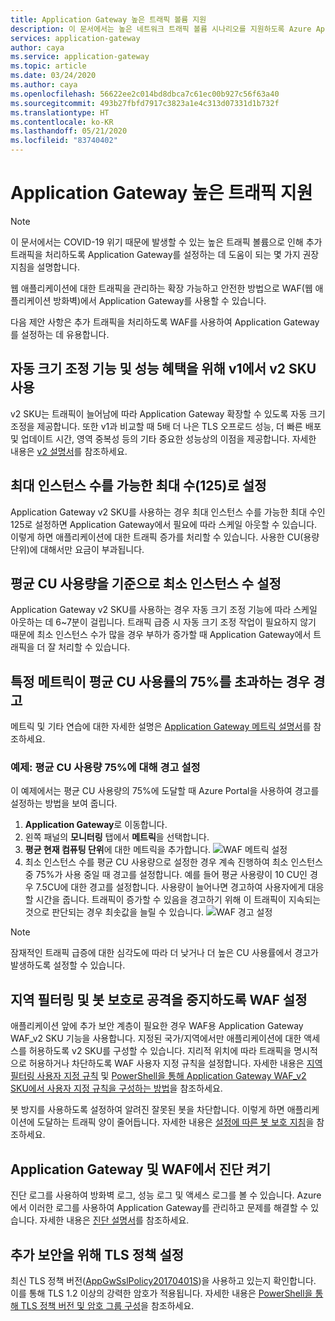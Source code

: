 ```yaml
---
title: Application Gateway 높은 트래픽 볼륨 지원
description: 이 문서에서는 높은 네트워크 트래픽 볼륨 시나리오를 지원하도록 Azure Application Gateway를 구성하기 위한 지침을 제공합니다.
services: application-gateway
author: caya
ms.service: application-gateway
ms.topic: article
ms.date: 03/24/2020
ms.author: caya
ms.openlocfilehash: 56622ee2c014bd8dbca7c61ec00b927c56f63a40
ms.sourcegitcommit: 493b27fbfd7917c3823a1e4c313d07331d1b732f
ms.translationtype: HT
ms.contentlocale: ko-KR
ms.lasthandoff: 05/21/2020
ms.locfileid: "83740402"
---
```

# <a name="application-gateway-high-traffic-support"></a>Application Gateway 높은 트래픽 지원

>[!NOTE]
> 이 문서에서는 COVID-19 위기 때문에 발생할 수 있는 높은 트래픽 볼륨으로 인해 추가 트래픽을 처리하도록 Application Gateway를 설정하는 데 도움이 되는 몇 가지 권장 지침을 설명합니다.

웹 애플리케이션에 대한 트래픽을 관리하는 확장 가능하고 안전한 방법으로 WAF(웹 애플리케이션 방화벽)에서 Application Gateway를 사용할 수 있습니다.

다음 제안 사항은 추가 트래픽을 처리하도록 WAF를 사용하여 Application Gateway를 설정하는 데 유용합니다.

## <a name="use-the-v2-sku-over-v1-for-its-autoscaling-capabilities-and-performance-benefits"></a>자동 크기 조정 기능 및 성능 혜택을 위해 v1에서 v2 SKU 사용
v2 SKU는 트래픽이 늘어남에 따라 Application Gateway 확장할 수 있도록 자동 크기 조정을 제공합니다. 또한 v1과 비교할 때 5배 더 나은 TLS 오프로드 성능, 더 빠른 배포 및 업데이트 시간, 영역 중복성 등의 기타 중요한 성능상의 이점을 제공합니다. 자세한 내용은 [v2 설명서](https://docs.microsoft.com/azure/application-gateway/application-gateway-autoscaling-zone-redundant)를 참조하세요. 

## <a name="set-maximum-instance-count-to-the-maximum-possible-125"></a>최대 인스턴스 수를 가능한 최대 수(125)로 설정
 
Application Gateway v2 SKU를 사용하는 경우 최대 인스턴스 수를 가능한 최대 수인 125로 설정하면 Application Gateway에서 필요에 따라 스케일 아웃할 수 있습니다. 이렇게 하면 애플리케이션에 대한 트래픽 증가를 처리할 수 있습니다. 사용한 CU(용량 단위)에 대해서만 요금이 부과됩니다.  

## <a name="set-your-minimum-instance-count-based-on-your-average-cu-usage"></a>평균 CU 사용량을 기준으로 최소 인스턴스 수 설정

Application Gateway v2 SKU를 사용하는 경우 자동 크기 조정 기능에 따라 스케일 아웃하는 데 6~7분이 걸립니다. 트래픽 급증 시 자동 크기 조정 작업이 필요하지 않기 때문에 최소 인스턴스 수가 많을 경우 부하가 증가할 때 Application Gateway에서 트래픽을 더 잘 처리할 수 있습니다.  

## <a name="alert-if-a-certain-metric-surpasses-75-of-average-cu-utilization"></a>특정 메트릭이 평균 CU 사용률의 75%를 초과하는 경우 경고 
메트릭 및 기타 연습에 대한 자세한 설명은 [Application Gateway 메트릭 설명서](https://docs.microsoft.com/azure/application-gateway/application-gateway-metrics#metrics-visualization)를 참조하세요. 

### <a name="example-setting-up-an-alert-on-75-of-average-cu-usage"></a>예제: 평균 CU 사용량 75%에 대해 경고 설정

이 예제에서는 평균 CU 사용량의 75%에 도달할 때 Azure Portal을 사용하여 경고를 설정하는 방법을 보여 줍니다. 
1. **Application Gateway**로 이동합니다.
2. 왼쪽 패널의 **모니터링** 탭에서 **메트릭**을 선택합니다. 
3. **평균 현재 컴퓨팅 단위**에 대한 메트릭을 추가합니다. 
![WAF 메트릭 설정](./media/application-gateway-covid-guidelines/waf-setup-metrics.png)
4. 최소 인스턴스 수를 평균 CU 사용량으로 설정한 경우 계속 진행하여 최소 인스턴스 중 75%가 사용 중일 때 경고를 설정합니다. 예를 들어 평균 사용량이 10 CU인 경우 7.5CU에 대한 경고를 설정합니다. 사용량이 늘어나면 경고하여 사용자에게 대응할 시간을 줍니다. 트래픽이 증가할 수 있음을 경고하기 위해 이 트래픽이 지속되는 것으로 판단되는 경우 최솟값을 늘릴 수 있습니다. 
![WAF 경고 설정](./media/application-gateway-covid-guidelines/waf-setup-monitoring-alert.png)

> [!NOTE]
> 잠재적인 트래픽 급증에 대한 심각도에 따라 더 낮거나 더 높은 CU 사용률에서 경고가 발생하도록 설정할 수 있습니다.

## <a name="set-up-waf-with-geofiltering-and-bot-protection-to-stop-attacks"></a>지역 필터링 및 봇 보호로 공격을 중지하도록 WAF 설정
애플리케이션 앞에 추가 보안 계층이 필요한 경우 WAF용 Application Gateway WAF_v2 SKU 기능을 사용합니다. 지정된 국가/지역에서만 애플리케이션에 대한 액세스를 허용하도록 v2 SKU를 구성할 수 있습니다. 지리적 위치에 따라 트래픽을 명시적으로 허용하거나 차단하도록 WAF 사용자 지정 규칙을 설정합니다. 자세한 내용은 [지역 필터링 사용자 지정 규칙](https://docs.microsoft.com/azure/web-application-firewall/ag/geomatch-custom-rules) 및 [PowerShell을 통해 Application Gateway WAF_v2 SKU에서 사용자 지정 규칙을 구성하는 방법](https://docs.microsoft.com/azure/web-application-firewall/ag/configure-waf-custom-rules)을 참조하세요.

봇 방지를 사용하도록 설정하여 알려진 잘못된 봇을 차단합니다. 이렇게 하면 애플리케이션에 도달하는 트래픽 양이 줄어듭니다. 자세한 내용은 [설정에 따른 봇 보호 지침](https://docs.microsoft.com/azure/web-application-firewall/ag/configure-waf-custom-rules)을 참조하세요.

## <a name="turn-on-diagnostics-on-application-gateway-and-waf"></a>Application Gateway 및 WAF에서 진단 켜기

진단 로그를 사용하여 방화벽 로그, 성능 로그 및 액세스 로그를 볼 수 있습니다. Azure에서 이러한 로그를 사용하여 Application Gateway를 관리하고 문제를 해결할 수 있습니다. 자세한 내용은 [진단 설명서](https://docs.microsoft.com/azure/application-gateway/application-gateway-diagnostics#diagnostic-logging)를 참조하세요. 

## <a name="set-up-an-tls-policy-for-extra-security"></a>추가 보안을 위해 TLS 정책 설정
최신 TLS 정책 버전([AppGwSslPolicy20170401S](https://docs.microsoft.com/azure/application-gateway/application-gateway-ssl-policy-overview#appgwsslpolicy20170401s))을 사용하고 있는지 확인합니다. 이를 통해 TLS 1.2 이상의 강력한 암호가 적용됩니다. 자세한 내용은 [PowerShell을 통해 TLS 정책 버전 및 암호 그룹 구성](https://docs.microsoft.com/azure/application-gateway/application-gateway-configure-ssl-policy-powershell)을 참조하세요.
